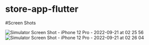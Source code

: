 # store-app-flutter


#Screen Shots
 
![Simulator Screen Shot - iPhone 12 Pro - 2022-09-21 at 02 25 56](https://user-images.githubusercontent.com/84420804/191359806-e56210cd-5449-4958-b107-a2fec2c8c170.png)
![Simulator Screen Shot - iPhone 12 Pro - 2022-09-21 at 02 26 04](https://user-images.githubusercontent.com/84420804/191359840-455b96fe-b234-402a-9bc9-e48a3be24a3e.png)
